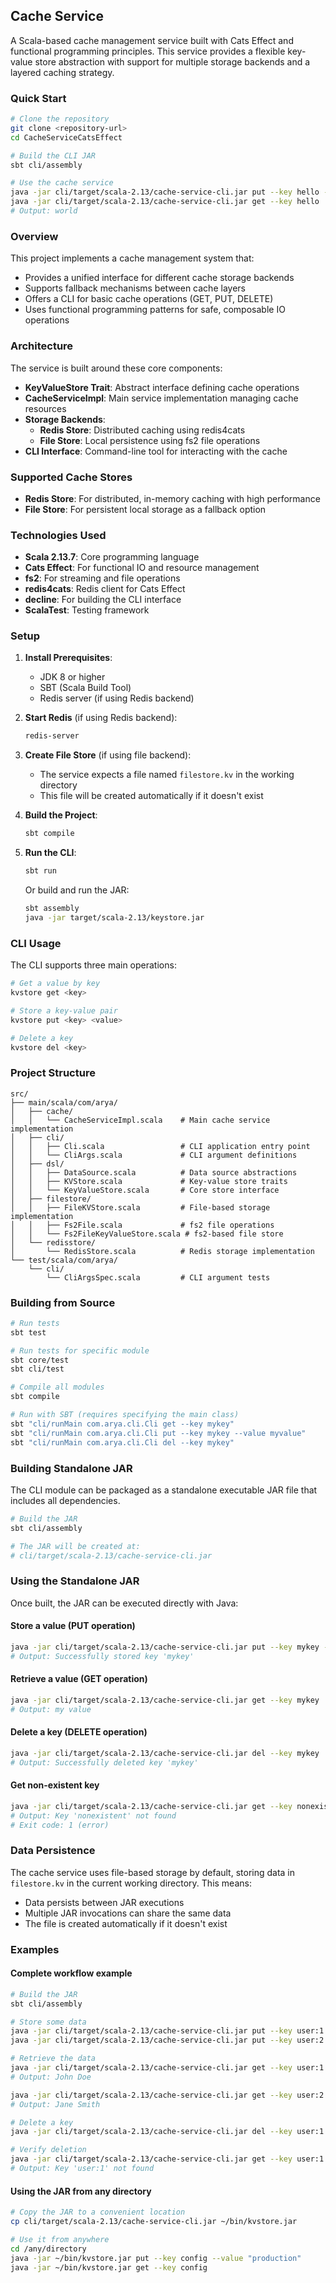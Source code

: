 ## Cache Service

A Scala-based cache management service built with Cats Effect and functional programming principles. This service provides a flexible key-value store abstraction with support for multiple storage backends and a layered caching strategy.

### Quick Start

```bash
# Clone the repository
git clone <repository-url>
cd CacheServiceCatsEffect

# Build the CLI JAR
sbt cli/assembly

# Use the cache service
java -jar cli/target/scala-2.13/cache-service-cli.jar put --key hello --value world
java -jar cli/target/scala-2.13/cache-service-cli.jar get --key hello
# Output: world
```

### Overview

This project implements a cache management system that:
- Provides a unified interface for different cache storage backends
- Supports fallback mechanisms between cache layers
- Offers a CLI for basic cache operations (GET, PUT, DELETE)
- Uses functional programming patterns for safe, composable IO operations

### Architecture

The service is built around these core components:

- **KeyValueStore Trait**: Abstract interface defining cache operations
- **CacheServiceImpl**: Main service implementation managing cache resources
- **Storage Backends**:
  - **Redis Store**: Distributed caching using redis4cats
  - **File Store**: Local persistence using fs2 file operations
- **CLI Interface**: Command-line tool for interacting with the cache

### Supported Cache Stores

- **Redis Store**: For distributed, in-memory caching with high performance
- **File Store**: For persistent local storage as a fallback option

### Technologies Used

- **Scala 2.13.7**: Core programming language
- **Cats Effect**: For functional IO and resource management
- **fs2**: For streaming and file operations
- **redis4cats**: Redis client for Cats Effect
- **decline**: For building the CLI interface
- **ScalaTest**: Testing framework

### Setup

1. **Install Prerequisites**:
   - JDK 8 or higher
   - SBT (Scala Build Tool)
   - Redis server (if using Redis backend)

2. **Start Redis** (if using Redis backend):
   ```bash
   redis-server
   ```

3. **Create File Store** (if using file backend):
   - The service expects a file named `filestore.kv` in the working directory
   - This file will be created automatically if it doesn't exist

4. **Build the Project**:
   ```bash
   sbt compile
   ```

5. **Run the CLI**:
   ```bash
   sbt run
   ```
   Or build and run the JAR:
   ```bash
   sbt assembly
   java -jar target/scala-2.13/keystore.jar
   ```

### CLI Usage

The CLI supports three main operations:

```bash
# Get a value by key
kvstore get <key>

# Store a key-value pair
kvstore put <key> <value>

# Delete a key
kvstore del <key>
```

### Project Structure

```
src/
├── main/scala/com/arya/
│   ├── cache/
│   │   └── CacheServiceImpl.scala    # Main cache service implementation
│   ├── cli/
│   │   ├── Cli.scala                 # CLI application entry point
│   │   └── CliArgs.scala             # CLI argument definitions
│   ├── dsl/
│   │   ├── DataSource.scala          # Data source abstractions
│   │   ├── KVStore.scala             # Key-value store traits
│   │   └── KeyValueStore.scala       # Core store interface
│   ├── filestore/
│   │   ├── FileKVStore.scala         # File-based storage implementation
│   │   ├── Fs2File.scala             # fs2 file operations
│   │   └── Fs2FileKeyValueStore.scala # fs2-based file store
│   └── redisstore/
│       └── RedisStore.scala          # Redis storage implementation
└── test/scala/com/arya/
    └── cli/
        └── CliArgsSpec.scala         # CLI argument tests
```

### Building from Source

```bash
# Run tests
sbt test

# Run tests for specific module
sbt core/test
sbt cli/test

# Compile all modules
sbt compile

# Run with SBT (requires specifying the main class)
sbt "cli/runMain com.arya.cli.Cli get --key mykey"
sbt "cli/runMain com.arya.cli.Cli put --key mykey --value myvalue"
sbt "cli/runMain com.arya.cli.Cli del --key mykey"
```

### Building Standalone JAR

The CLI module can be packaged as a standalone executable JAR file that includes all dependencies.

```bash
# Build the JAR
sbt cli/assembly

# The JAR will be created at:
# cli/target/scala-2.13/cache-service-cli.jar
```

### Using the Standalone JAR

Once built, the JAR can be executed directly with Java:

#### Store a value (PUT operation)
```bash
java -jar cli/target/scala-2.13/cache-service-cli.jar put --key mykey --value "my value"
# Output: Successfully stored key 'mykey'
```

#### Retrieve a value (GET operation)
```bash
java -jar cli/target/scala-2.13/cache-service-cli.jar get --key mykey
# Output: my value
```

#### Delete a key (DELETE operation)
```bash
java -jar cli/target/scala-2.13/cache-service-cli.jar del --key mykey
# Output: Successfully deleted key 'mykey'
```

#### Get non-existent key
```bash
java -jar cli/target/scala-2.13/cache-service-cli.jar get --key nonexistent
# Output: Key 'nonexistent' not found
# Exit code: 1 (error)
```

### Data Persistence

The cache service uses file-based storage by default, storing data in `filestore.kv` in the current working directory. This means:
- Data persists between JAR executions
- Multiple JAR invocations can share the same data
- The file is created automatically if it doesn't exist

### Examples

#### Complete workflow example
```bash
# Build the JAR
sbt cli/assembly

# Store some data
java -jar cli/target/scala-2.13/cache-service-cli.jar put --key user:1 --value "John Doe"
java -jar cli/target/scala-2.13/cache-service-cli.jar put --key user:2 --value "Jane Smith"

# Retrieve the data
java -jar cli/target/scala-2.13/cache-service-cli.jar get --key user:1
# Output: John Doe

java -jar cli/target/scala-2.13/cache-service-cli.jar get --key user:2
# Output: Jane Smith

# Delete a key
java -jar cli/target/scala-2.13/cache-service-cli.jar del --key user:1

# Verify deletion
java -jar cli/target/scala-2.13/cache-service-cli.jar get --key user:1
# Output: Key 'user:1' not found
```

#### Using the JAR from any directory
```bash
# Copy the JAR to a convenient location
cp cli/target/scala-2.13/cache-service-cli.jar ~/bin/kvstore.jar

# Use it from anywhere
cd /any/directory
java -jar ~/bin/kvstore.jar put --key config --value "production"
java -jar ~/bin/kvstore.jar get --key config
```
